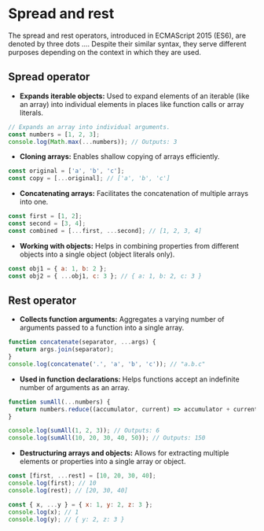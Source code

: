 # Spread and rest

The spread and rest operators, introduced in ECMAScript 2015 (ES6), are denoted by three dots .... Despite their similar syntax, they serve different purposes depending on the context in which they are used.

## Spread operator

- **Expands iterable objects:** Used to expand elements of an iterable (like an array) into individual elements in places like function calls or array literals.

```js
// Expands an array into individual arguments.
const numbers = [1, 2, 3];
console.log(Math.max(...numbers)); // Outputs: 3
```

- **Cloning arrays:** Enables shallow copying of arrays efficiently.

```js
const original = ['a', 'b', 'c'];
const copy = [...original]; // ['a', 'b', 'c']
```

- **Concatenating arrays:** Facilitates the concatenation of multiple arrays into one.

```js
const first = [1, 2];
const second = [3, 4];
const combined = [...first, ...second]; // [1, 2, 3, 4]
```

- **Working with objects:** Helps in combining properties from different objects into a single object (object literals only).

```js
const obj1 = { a: 1, b: 2 };
const obj2 = { ...obj1, c: 3 }; // { a: 1, b: 2, c: 3 }
```

## Rest operator

- **Collects function arguments:** Aggregates a varying number of arguments passed to a function into a single array.

```js
function concatenate(separator, ...args) {
  return args.join(separator);
}
console.log(concatenate('.', 'a', 'b', 'c')); // "a.b.c"
```

- **Used in function declarations:** Helps functions accept an indefinite number of arguments as an array.

```js
function sumAll(...numbers) {
  return numbers.reduce((accumulator, current) => accumulator + current, 0);
}

console.log(sumAll(1, 2, 3)); // Outputs: 6
console.log(sumAll(10, 20, 30, 40, 50)); // Outputs: 150
```

- **Destructuring arrays and objects:** Allows for extracting multiple elements or properties into a single array or object.

```js
const [first, ...rest] = [10, 20, 30, 40];
console.log(first); // 10
console.log(rest); // [20, 30, 40]
```

```js
const { x, ...y } = { x: 1, y: 2, z: 3 };
console.log(x); // 1
console.log(y); // { y: 2, z: 3 }
```
